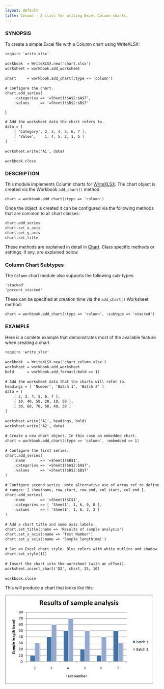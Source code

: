 ```yaml
---
layout: default
title: Column - A class for writing Excel Column charts.
---
```

### <a name="column" class="anchor" href="#column"><span class="octicon octicon-link" /></a>SYNOPSIS

To create a simple Excel file with a Column chart using WriteXLSX:

    require 'write_xlsx'

    workbook  = WriteXLSX.new('chart.xlsx')
    worksheet = workbook.add_worksheet

    chart     = workbook.add_chart(:type => 'column')

    # Configure the chart.
    chart.add_series(
        :categories => '=Sheet1!$A$2:$A$7',
        :values     => '=Sheet1!$B$2:$B$7'
   )

    # Add the worksheet data the chart refers to.
    data = [
        [ 'Category', 2, 3, 4, 5, 6, 7 ],
        [ 'Value',    1, 4, 5, 2, 1, 5 ]
    ]

    worksheet.write('A1', data)

    workbook.close

### <a name="description" class="anchor" href="#description"><span class="octicon octicon-link" /></a>DESCRIPTION

This module implements Column charts for [WriteXLSX][].
The chart object is created via the Workbook `add_chart()` method:

    chart = workbook.add_chart(:type => 'column')

Once the object is created it can be configured via the following methods
that are common to all chart classes:

    chart.add_series
    chart.set_x_axis
    chart.set_y_axis
    chart.set_title

These methods are explained in detail in [Chart][].
Class specific methods or settings, if any, are explained below.

### <a name="column_chart_subtypes" class="anchor" href="#column_chart_subtypes"><span class="octicon octicon-link" /></a>Column Chart Subtypes

The `Column` chart module also supports the following sub-types:

    'stacked'
    'percent_stacked'

These can be specified at creation time via the `add_chart()` Worksheet method:

    chart = workbook.add_chart(:type => 'column', :subtype => 'stacked')

### <a name="example" class="anchor" href="#example"><span class="octicon octicon-link" /></a>EXAMPLE

Here is a comlete example that demonstrates most of the available feature
when creating a chart.

    require 'write_xlsx'

    workbook  = WriteXLSX.new('chart_column.xlsx')
    worksheet = workbook.add_worksheet
    bold      = workbook.add_format(:bold => 1)

    # Add the worksheet data that the charts will refer to.
    headings = [ 'Number', 'Batch 1', 'Batch 2' ]
    data = [
        [ 2, 3, 4, 5, 6, 7 ],
        [ 10, 40, 50, 20, 10, 50 ],
        [ 30, 60, 70, 50, 40, 30 ]
    ]

    worksheet.write('A1', headings, bold)
    worksheet.write('A2', data)

    # Create a new chart object. In this case an embedded chart.
    chart = workbook.add_chart(:type => 'column', :embedded => 1)

    # Configure the first series.
    chart.add_series(
        :name       => '=Sheet1!$B$1',
        :categories => '=Sheet1!$A$2:$A$7',
        :values     => '=Sheet1!$B$2:$B$7'
    )

    # Configure second series. Note alternative use of array ref to define
    # ranges: [ sheetname, row_start, row_end, col_start, col_end ].
    chart.add_series(
        :name       => '=Sheet1!$C$1',
        :categories => [ 'Sheet1', 1, 6, 0, 0 ],
        :values     => [ 'Sheet1', 1, 6, 2, 2 ]
    )

    # Add a chart title and some axis labels.
    chart.set_title(:name => 'Results of sample analysis')
    chart.set_x_axis(:name => 'Test Number')
    chart.set_y_axis(:name => 'Sample length(mm)')

    # Set an Excel chart style. Blue colors with white outline and shadow.
    chart.set_style(11)

    # Insert the chart into the worksheet (with an offset).
    worksheet.insert_chart('D2', chart, 25, 10)

    workbook.close

This will produce a chart that looks like this:

![Column Chart Example](images/column/column1.jpg)


[WriteXLSX]: index.html
[Chart]: chart.html#chart

